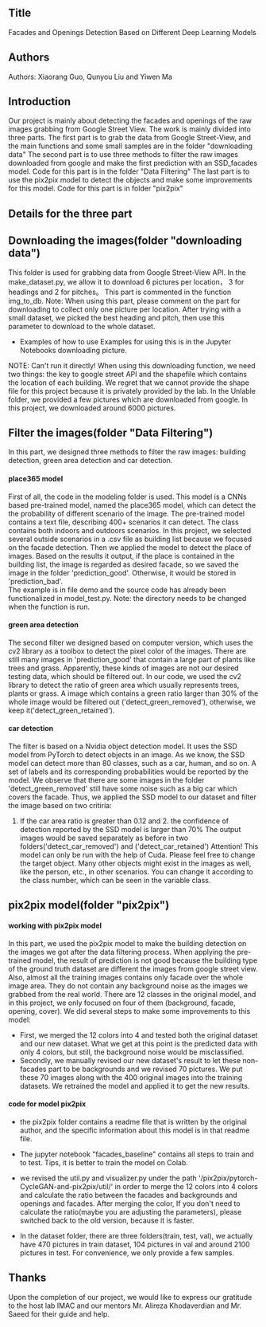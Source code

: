 ## Title
Facades and Openings Detection Based on Different Deep Learning Models
## Authors
Authors: Xiaorang Guo, Qunyou Liu and Yiwen Ma

## Introduction
Our project is mainly about detecting the facades and openings of the raw images grabbing from Google Street View. The work is mainly divided into three parts.
The first part is to grab the data from Google Street-View, and the main functions and some small samples are in the folder "downloading data"
The second part is to use three methods to filter the raw images downloaded from google and make the first prediction with an SSD_facades model. Code for this part is in the folder "Data Filtering"
The last part is to use the pix2pix model to detect the objects and make some improvements for this model. Code for this part is in folder "pix2pix"

## Details for the three part

## Downloading the images(folder "downloading data")
This folder is used for grabbing data from Google Street-View API. In the make_dataset.py, we allow it to download 6 pictures per location， 3 for headings and 2 for pitches。
This part is commented in the function img_to_db. Note: When using this part, please comment on the part for downloading to collect only one picture per location.
After trying with a small dataset, we picked the best heading and pitch, then use this parameter to download to the whole dataset.

- Examples of how to use 
Examples for using this is in the Jupyter Notebooks downloading picture.

NOTE: Can't run it directly!
When using this downloading function, we need two things: the key to google street API and the shapefile which contains the location of each building.
We regret that we cannot provide the shape file for this project because it is privately provided by the lab.
In the Unlable folder, we provided a few pictures which are downloaded from google. In this project, we downloaded around 6000 pictures.

## Filter the images(folder "Data Filtering")

In this part, we designed three methods to filter the raw images: building detection, green area detection and car detection.

#### place365 model
First of all, the code in the modeling folder is used. This model is a CNNs based pre-trained model, named the place365 model, which can detect the the probability of different scenario of the image.
The pre-trained model contains a text file, describing 400+ scenarios it can detect. The class contains both indoors and outdoors scenarios. In this project, we selected several outside scenarios in a .csv file as building list because we focused on the facade detection. Then we applied the model to detect the place of images. Based on the results it output, if the place is contained in the building list, the image is regarded as desired facade, so we saved the image in the folder 'prediction_good'. Otherwise, it would be stored in 'prediction_bad'.   
The example is in file demo and the source code has already been functionalized in model_test.py. Note: the directory needs to be changed when the function is run.

#### green area detection
The second filter we designed based on computer version, which uses the cv2 library as a toolbox to detect the pixel color of the images.
There are still many images in 'prediction_good' that contain a large part of plants like trees and grass. Apparently, these kinds of images are not our desired testing data, which should be filtered out.
In our code, we used the cv2 library to detect the ratio of green area which usually represents trees, plants or grass. A image which contains a green ratio larger than 30% of the whole image would be filtered out ('detect_green_removed'), otherwise, we keep it('detect_green_retained'). 

#### car detection
The filter is based on a Nvidia object detection model. It uses the SSD model from PyTorch to detect objects in an image. As we know, the SSD model can detect more than 80 classes, such as a car, human, and so on. A set of labels and its corresponding probabilities would be reported by the model. We observe that there are some images in the folder 'detect_green_removed' still have some noise such as a big car which covers the facade. Thus, we applied the SSD model to our dataset and filter the image based on two critiria:
1. If the car area ratio is greater than 0.12  and 2. the confidence of detection reported by the SSD model is larger than 70%
The output images would be saved separately as before in two folders('detect_car_removed') and ('detect_car_retained')
Attention! This model can only be run with the help of Cuda. Please feel free to change the target object. Many other objects might exist in the images as well, like the person, etc., in other scenarios. You can change it according to the class number, which can be seen in the variable class.

## pix2pix model(folder "pix2pix")

#### working with pix2pix model
In this part, we used the pix2pix model to make the building detection on the images we got after the data filtering process. When applying the pre-trained model, the result of prediction is not good because the building type of the ground truth dataset are  different the images from google street view. Also, almost all the training images contains only facade over the whole image area. They do not contain any background noise as the images we grabbed from the real world. 
There are 12 classes in the original model, and in this project, we only focused on four of them (background, facade, opening, cover). 
We did several steps to make some improvements to this model:
- First, we merged the 12 colors into 4 and tested both the original dataset and our new dataset. What we get at this point is the predicted data with only 4 colors, but still, the background noise would be misclassified. 
- Secondly, we manually revised our new dataset's result to let these non-facades part to be backgrounds and we revised 70 pictures. We put these 70 images along with the 400 original images into the training datasets. We retrained the model and applied it to get the new results.

#### code for model pix2pix
- the pix2pix folder contains a readme file that is written by the original author, and the specific information about this model is in that readme file.

- The jupyter notebook "facades_baseline" contains all steps to train and to test. Tips, it is better to train the model on Colab. 

- we revised the util.py and visualizer.py under the path '/pix2pix/pytorch-CycleGAN-and-pix2pix/util/' in order to merge the 12 colors into 4 colors and calculate the ratio between the facades and backgrounds and openings and facades. After merging the color, If you don't need to calculate the ratio(maybe you are adjusting the parameters), please switched back to the old version, because it is faster.

- In the dataset folder, there are three folders(train, test, val), we actually have 470 pictures in train dataset, 104 pictures in val and around 2100 pictures in test. For convenience, we only provide a few samples.

## Thanks
Upon the completion of our project, we would like to express our gratitude to the host lab IMAC and our mentors Mr. Alireza Khodaverdian and Mr. Saeed for their guide and help.
